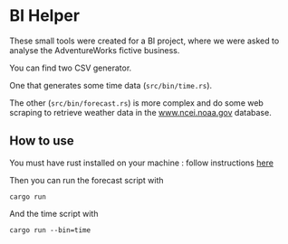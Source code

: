 # BI Helper

These small tools were created for a BI project, where we were asked to analyse 
the AdventureWorks fictive business.

You can find two CSV generator.

One that generates some time data (`src/bin/time.rs`).

The other (`src/bin/forecast.rs`) is more complex and do some web scraping to retrieve weather data in 
the www.ncei.noaa.gov database.

## How to use

You must have rust installed on your machine : follow instructions [here](https://www.rust-lang.org/tools/install)

Then you can run the forecast script with
```shell
cargo run
```

And the time script with
```shell
cargo run --bin=time
```
